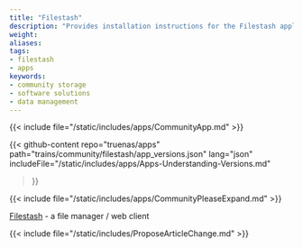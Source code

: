 ```yaml
---
title: "Filestash"
description: "Provides installation instructions for the Filestash application in TrueNAS."
weight: 
aliases:
tags:
- filestash
- apps
keywords:
- community storage
- software solutions
- data management
---
```


{{< include file="/static/includes/apps/CommunityApp.md" >}}

{{< github-content 
    repo="truenas/apps"
    path="trains/community/filestash/app_versions.json"
    lang="json"
	includeFile="/static/includes/apps/Apps-Understanding-Versions.md"
>}}

{{< include file="/static/includes/apps/CommunityPleaseExpand.md" >}}

<a href="https://github.com/mickael-kerjean/filestash">Filestash</a> - a file manager / web client

{{< include file="/static/includes/ProposeArticleChange.md" >}}
